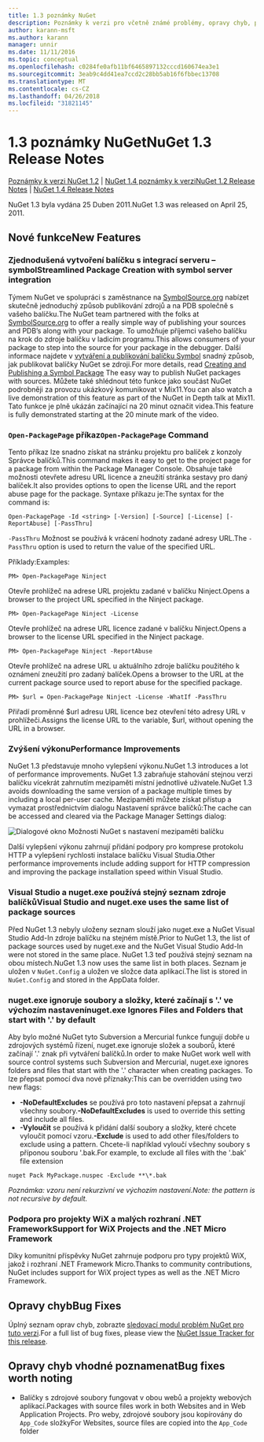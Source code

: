 ```yaml
---
title: 1.3 poznámky NuGet
description: Poznámky k verzi pro včetně známé problémy, opravy chyb, přidaných funkcí a chcete 1.3 NuGet.
author: karann-msft
ms.author: karann
manager: unnir
ms.date: 11/11/2016
ms.topic: conceptual
ms.openlocfilehash: c0284fe0afb11bf6465897132cccd160674ea3e1
ms.sourcegitcommit: 3eab9c4dd41ea7ccd2c28bb5ab16f6fbbec13708
ms.translationtype: MT
ms.contentlocale: cs-CZ
ms.lasthandoff: 04/26/2018
ms.locfileid: "31821145"
---
```

# <a name="nuget-13-release-notes"></a><span data-ttu-id="2f7a6-103">1.3 poznámky NuGet</span><span class="sxs-lookup"><span data-stu-id="2f7a6-103">NuGet 1.3 Release Notes</span></span>

<span data-ttu-id="2f7a6-104">[Poznámky k verzi NuGet 1.2](../release-notes/nuget-1.2.md) | [NuGet 1.4 poznámky k verzi](../release-notes/nuget-1.4.md)</span><span class="sxs-lookup"><span data-stu-id="2f7a6-104">[NuGet 1.2 Release Notes](../release-notes/nuget-1.2.md) | [NuGet 1.4 Release Notes](../release-notes/nuget-1.4.md)</span></span>

<span data-ttu-id="2f7a6-105">NuGet 1.3 byla vydána 25 Duben 2011.</span><span class="sxs-lookup"><span data-stu-id="2f7a6-105">NuGet 1.3 was released on April 25, 2011.</span></span>

## <a name="new-features"></a><span data-ttu-id="2f7a6-106">Nové funkce</span><span class="sxs-lookup"><span data-stu-id="2f7a6-106">New Features</span></span>

### <a name="streamlined-package-creation-with-symbol-server-integration"></a><span data-ttu-id="2f7a6-107">Zjednodušená vytvoření balíčku s integrací serveru – symbol</span><span class="sxs-lookup"><span data-stu-id="2f7a6-107">Streamlined Package Creation with symbol server integration</span></span>

<span data-ttu-id="2f7a6-108">Týmem NuGet ve spolupráci s zaměstnance na [SymbolSource.org](http://www.symbolsource.org/) nabízet skutečně jednoduchý způsob publikování zdrojů a na PDB společně s vašeho balíčku.</span><span class="sxs-lookup"><span data-stu-id="2f7a6-108">The NuGet team partnered with the folks at [SymbolSource.org](http://www.symbolsource.org/) to offer a really simple way of publishing your sources and PDB’s along with your package.</span></span> <span data-ttu-id="2f7a6-109">To umožňuje příjemci vašeho balíčku na krok do zdroje balíčku v ladicím programu.</span><span class="sxs-lookup"><span data-stu-id="2f7a6-109">This allows consumers of your package to step into the source for your package in the debugger.</span></span> <span data-ttu-id="2f7a6-110">Další informace najdete v [vytváření a publikování balíčku Symbol](../create-packages/symbol-packages.md) snadný způsob, jak publikovat balíčky NuGet se zdroji.</span><span class="sxs-lookup"><span data-stu-id="2f7a6-110">For more details, read [Creating and Publishing a Symbol Package](../create-packages/symbol-packages.md) The easy way to publish NuGet packages with sources.</span></span> <span data-ttu-id="2f7a6-111">Můžete také shlédnout této funkce jako součást NuGet podrobněji za provozu ukázkový komunikovat v Mix11.</span><span class="sxs-lookup"><span data-stu-id="2f7a6-111">You can also watch a live demonstration of this feature as part of the NuGet in Depth talk at Mix11.</span></span> <span data-ttu-id="2f7a6-112">Tato funkce je plně ukázán začínající na 20 minut označit videa.</span><span class="sxs-lookup"><span data-stu-id="2f7a6-112">This feature is fully demonstrated starting at the 20 minute mark of the video.</span></span>

### <a name="open-packagepage-command"></a><span data-ttu-id="2f7a6-113">`Open-PackagePage` příkaz</span><span class="sxs-lookup"><span data-stu-id="2f7a6-113">`Open-PackagePage` Command</span></span>

<span data-ttu-id="2f7a6-114">Tento příkaz lze snadno získat na stránku projektu pro balíček z konzoly Správce balíčků.</span><span class="sxs-lookup"><span data-stu-id="2f7a6-114">This command makes it easy to get to the project page for a package from within the Package Manager Console.</span></span> <span data-ttu-id="2f7a6-115">Obsahuje také možnosti otevřete adresu URL licence a zneužití stránka sestavy pro daný balíček.</span><span class="sxs-lookup"><span data-stu-id="2f7a6-115">It also provides options to open the license URL and the report abuse page for the package.</span></span>
<span data-ttu-id="2f7a6-116">Syntaxe příkazu je:</span><span class="sxs-lookup"><span data-stu-id="2f7a6-116">The syntax for the command is:</span></span>

    Open-PackagePage -Id <string> [-Version] [-Source] [-License] [-ReportAbuse] [-PassThru]

<span data-ttu-id="2f7a6-117">`-PassThru` Možnost se používá k vrácení hodnoty zadané adresy URL.</span><span class="sxs-lookup"><span data-stu-id="2f7a6-117">The `-PassThru` option is used to return the value of the specified URL.</span></span>

<span data-ttu-id="2f7a6-118">Příklady:</span><span class="sxs-lookup"><span data-stu-id="2f7a6-118">Examples:</span></span>

    PM> Open-PackagePage Ninject

<span data-ttu-id="2f7a6-119">Otevře prohlížeč na adrese URL projektu zadané v balíčku Ninject.</span><span class="sxs-lookup"><span data-stu-id="2f7a6-119">Opens a browser to the project URL specified in the Ninject package.</span></span>

    PM> Open-PackagePage Ninject -License

<span data-ttu-id="2f7a6-120">Otevře prohlížeč na adrese URL licence zadané v balíčku Ninject.</span><span class="sxs-lookup"><span data-stu-id="2f7a6-120">Opens a browser to the license URL specified in the Ninject package.</span></span>

    PM> Open-PackagePage Ninject -ReportAbuse

<span data-ttu-id="2f7a6-121">Otevře prohlížeč na adrese URL u aktuálního zdroje balíčku použitého k oznámení zneužití pro zadaný balíček.</span><span class="sxs-lookup"><span data-stu-id="2f7a6-121">Opens a browser to the URL at the current package source used to report abuse for the specified package.</span></span>

    PM> $url = Open-PackagePage Ninject -License -WhatIf -PassThru

<span data-ttu-id="2f7a6-122">Přiřadí proměnné $url adresu URL licence bez otevření této adresy URL v prohlížeči.</span><span class="sxs-lookup"><span data-stu-id="2f7a6-122">Assigns the license URL to the variable, $url, without opening the URL in a browser.</span></span>

### <a name="performance-improvements"></a><span data-ttu-id="2f7a6-123">Zvýšení výkonu</span><span class="sxs-lookup"><span data-stu-id="2f7a6-123">Performance Improvements</span></span>

<span data-ttu-id="2f7a6-124">NuGet 1.3 představuje mnoho vylepšení výkonu.</span><span class="sxs-lookup"><span data-stu-id="2f7a6-124">NuGet 1.3 introduces a lot of performance improvements.</span></span> <span data-ttu-id="2f7a6-125">NuGet 1.3 zabraňuje stahování stejnou verzi balíčku vícekrát zahrnutím mezipaměti místní jednotlivé uživatele.</span><span class="sxs-lookup"><span data-stu-id="2f7a6-125">NuGet 1.3 avoids downloading the same version of a package multiple times by including a local per-user cache.</span></span> <span data-ttu-id="2f7a6-126">Mezipaměti můžete získat přístup a vymazat prostřednictvím dialogu Nastavení správce balíčků:</span><span class="sxs-lookup"><span data-stu-id="2f7a6-126">The cache can be accessed and cleared via the Package Manager Settings dialog:</span></span>

![Dialogové okno Možnosti NuGet s nastavení mezipaměti balíčku](./media/nuget-options.png)

<span data-ttu-id="2f7a6-128">Další vylepšení výkonu zahrnují přidání podpory pro komprese protokolu HTTP a vylepšení rychlosti instalace balíčku Visual Studia.</span><span class="sxs-lookup"><span data-stu-id="2f7a6-128">Other performance improvements include adding support for HTTP compression and improving the package installation speed within Visual Studio.</span></span>

### <a name="visual-studio-and-nugetexe-uses-the-same-list-of-package-sources"></a><span data-ttu-id="2f7a6-129">Visual Studio a nuget.exe používá stejný seznam zdroje balíčků</span><span class="sxs-lookup"><span data-stu-id="2f7a6-129">Visual Studio and nuget.exe uses the same list of package sources</span></span>

<span data-ttu-id="2f7a6-130">Před NuGet 1.3 nebyly uloženy seznam slouží jako nuget.exe a NuGet Visual Studio Add-In zdroje balíčku na stejném místě.</span><span class="sxs-lookup"><span data-stu-id="2f7a6-130">Prior to NuGet 1.3, the list of package sources used by nuget.exe and the NuGet Visual Studio Add-In were not stored in the same place.</span></span> <span data-ttu-id="2f7a6-131">NuGet 1.3 teď používá stejný seznam na obou místech.</span><span class="sxs-lookup"><span data-stu-id="2f7a6-131">NuGet 1.3 now uses the same list in both places.</span></span> <span data-ttu-id="2f7a6-132">Seznam je uložen v `NuGet.Config` a uložen ve složce data aplikací.</span><span class="sxs-lookup"><span data-stu-id="2f7a6-132">The list is stored in `NuGet.Config` and stored in the AppData folder.</span></span>

### <a name="nugetexe-ignores-files-and-folders-that-start-with--by-default"></a><span data-ttu-id="2f7a6-133">nuget.exe ignoruje soubory a složky, které začínají s '.' ve výchozím nastavení</span><span class="sxs-lookup"><span data-stu-id="2f7a6-133">nuget.exe Ignores Files and Folders that start with '.' by default</span></span>

<span data-ttu-id="2f7a6-134">Aby bylo možné NuGet tyto Subversion a Mercurial funkce fungují dobře u zdrojových systémů řízení, nuget.exe ignoruje složek a souborů, které začínají '.' znak při vytváření balíčků.</span><span class="sxs-lookup"><span data-stu-id="2f7a6-134">In order to make NuGet work well with source control systems such Subversion and Mercurial, nuget.exe ignores folders and files that start with the '.' character when creating packages.</span></span> <span data-ttu-id="2f7a6-135">To lze přepsat pomocí dva nové příznaky:</span><span class="sxs-lookup"><span data-stu-id="2f7a6-135">This can be overridden using two new flags:</span></span>

* <span data-ttu-id="2f7a6-136">__-NoDefaultExcludes__ se používá pro toto nastavení přepsat a zahrnují všechny soubory.</span><span class="sxs-lookup"><span data-stu-id="2f7a6-136">__-NoDefaultExcludes__ is used to override this setting and include all files.</span></span>
* <span data-ttu-id="2f7a6-137">__-Vyloučit__ se používá k přidání další soubory a složky, které chcete vyloučit pomocí vzoru.</span><span class="sxs-lookup"><span data-stu-id="2f7a6-137">__-Exclude__ is used to add other files/folders to exclude using a pattern.</span></span> <span data-ttu-id="2f7a6-138">Chcete-li například vyloučí všechny soubory s příponou souboru '.bak.</span><span class="sxs-lookup"><span data-stu-id="2f7a6-138">For example, to exclude all files with the '.bak' file extension</span></span>

```
nuget Pack MyPackage.nuspec -Exclude **\*.bak
```  

<span data-ttu-id="2f7a6-139">_Poznámka: vzoru není rekurzivní ve výchozím nastavení._</span><span class="sxs-lookup"><span data-stu-id="2f7a6-139">_Note: the pattern is not recursive by default._</span></span>

### <a name="support-for-wix-projects-and-the-net-micro-framework"></a><span data-ttu-id="2f7a6-140">Podpora pro projekty WiX a malých rozhraní .NET Framework</span><span class="sxs-lookup"><span data-stu-id="2f7a6-140">Support for WiX Projects and the .NET Micro Framework</span></span>

<span data-ttu-id="2f7a6-141">Díky komunitní příspěvky NuGet zahrnuje podporu pro typy projektů WiX, jakož i rozhraní .NET Framework Micro.</span><span class="sxs-lookup"><span data-stu-id="2f7a6-141">Thanks to community contributions, NuGet includes support for WiX project types as well as the .NET Micro Framework.</span></span>

## <a name="bug-fixes"></a><span data-ttu-id="2f7a6-142">Opravy chyb</span><span class="sxs-lookup"><span data-stu-id="2f7a6-142">Bug Fixes</span></span>

<span data-ttu-id="2f7a6-143">Úplný seznam oprav chyb, zobrazte [sledovací modul problém NuGet pro tuto verzi](http://nuget.codeplex.com/workitem/list/advanced?keyword=&status=All&type=All&priority=All&release=NuGet%201.3&assignedTo=All&component=All&sortField=LastUpdatedDate&sortDirection=Descending&page=0).</span><span class="sxs-lookup"><span data-stu-id="2f7a6-143">For a full list of bug fixes, please view the [NuGet Issue Tracker for this release](http://nuget.codeplex.com/workitem/list/advanced?keyword=&status=All&type=All&priority=All&release=NuGet%201.3&assignedTo=All&component=All&sortField=LastUpdatedDate&sortDirection=Descending&page=0).</span></span>

## <a name="bug-fixes-worth-noting"></a><span data-ttu-id="2f7a6-144">Opravy chyb vhodné poznamenat</span><span class="sxs-lookup"><span data-stu-id="2f7a6-144">Bug fixes worth noting</span></span>

* <span data-ttu-id="2f7a6-145">Balíčky s zdrojové soubory fungovat v obou webů a projekty webových aplikací.</span><span class="sxs-lookup"><span data-stu-id="2f7a6-145">Packages with source files work in both Websites and in Web Application Projects.</span></span>
<span data-ttu-id="2f7a6-146">Pro weby, zdrojové soubory jsou kopírovány do `App_Code` složky</span><span class="sxs-lookup"><span data-stu-id="2f7a6-146">For Websites, source files are copied into the `App_Code` folder</span></span>
